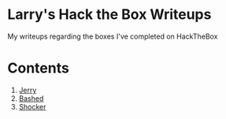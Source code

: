 # Larry's Hack the Box Writeups
My writeups regarding the boxes I've completed on HackTheBox

# Contents

1. [Jerry](Jerry/JerryWriteup.md)
2. [Bashed](Bashed/BashedWriteup.md)
3. [Shocker](Shocker/ShockerWriteup.md)
